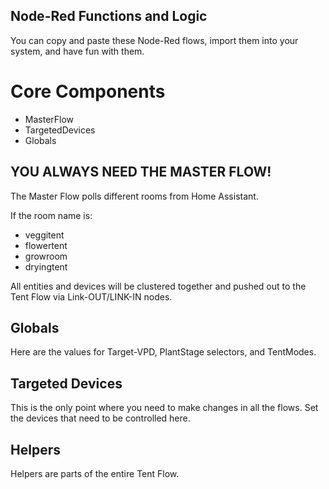 ## Node-Red Functions and Logic

You can copy and paste these Node-Red flows, import them into your system, and have fun with them.

# Core Components
- MasterFlow
- TargetedDevices
- Globals

## YOU ALWAYS NEED THE MASTER FLOW!
The Master Flow polls different rooms from Home Assistant.

If the room name is:
- veggitent
- flowertent
- growroom
- dryingtent

All entities and devices will be clustered together and pushed out to the Tent Flow via Link-OUT/LINK-IN nodes.

## Globals 
Here are the values for Target-VPD, PlantStage selectors, and TentModes.

## Targeted Devices 
This is the only point where you need to make changes in all the flows.
Set the devices that need to be controlled here.

## Helpers 
Helpers are parts of the entire Tent Flow.
